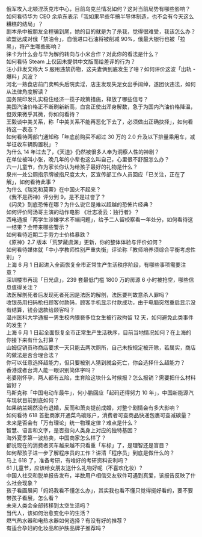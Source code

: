 俄军攻入北顿涅茨克市中心，目前乌克兰情况如何？这对当前局势有哪些影响？  
如何看待华为 CEO 余承东表示「我如果早些年搞半导体制造，也不会有今天这么糟糕的结局」？  
剧本杀中被朋友全程骗到尾，她的目的就是为了杀我，觉得很难受，我该怎么办？  
欧盟达成对俄「禁油令」，自俄进口石油将被削减 90%，俄最大银行也被「拉黑」，将产生哪些影响？  
徕卡为什么会与华为解约转向与小米合作？对此你的看法是什么？  
如何看待 Steam 上仅因未提供中文版而给差评的行为？  
汪小菲发文称大 S 服用违禁药物，这夫妻俩到底发生了啥？如何评价这波「出轨 - 爆料」风波？  
河北一熟食店前门卖鸭头后院卖淫，店主发现失足女出手阔绰，遂团伙违法，如何从法律角度解读？  
国务院印发扎实稳住经济一揽子政策措施，释放了哪些信号？  
美国汽油价格正不断刷新新高，白宫正使出浑身解数，急于为国内汽油价格降温，但效果微乎其微，你如何看待？  
王毅谈中美关系，称「中美关系不能再恶化下去了，必须做出正确抉择」，如何看待这一表态？  
如何看待两部门通知称「年底前购买不超过 30 万的 2.0 升及以下排量乘用车，减半征收车辆购置税」？  
为什么 14 年过去了，《天道》仍然被很多人奉为洞察人性的神剧？  
在单位被叫小张，晚几年的小辈也这么叫自己，心里很不舒服怎么办？  
六一儿童节，作为家长你认为给孩子最好的礼物是什么？  
泉州一处公厕指示牌被指尺度太大，区宣传部工作人员回应「已关注，正在了解」，如何看待此事？  
为什么《瑞克和莫蒂》在中国火不起来？  
《我不是药神》评分到 9，是不是过誉了？  
《闪灵》到底恐怖在哪？为什么说它是难以超越的恐怖片经典？  
如何评价阿汤哥主演的动作电影 《壮志凌云：独行者》？  
西电通报「两学生涉嫌学术不端问题」，给予二人留校察看一年处分，如何看待这一结果？会带来哪些警示？  
如何看待近期二手劳力士价格暴跌？  
《原神》2.7 版本「荒梦藏虞渊」更新，你的整体体验与评价如何？  
如何看待媒体就「中小学教师性别严重失衡」评论称「教师培养须综合平衡考虑性别」？  
上海 6 月 1 日起进入全面恢复全市正常生产生活秩序阶段，有哪些事项需要注意？  
深圳楼市再现「日光盘」，239 套最低门槛 1800 万的房源 6 小时被抢空，哪些信息值得关注？  
法医解剖死者后发现死者死因是法医的解剖，法医要判故意杀人罪吗？  
收银员用扫码枪扫顾客付款码，顾客手机显示付款成功，由于电脑突然重启显示没有结算，钱会退款给顾客吗？  
温州医科大学通报一男生校内猥亵多位女生被行政拘留 12 天，如何避免此类事件的发生？  
上海 6 月 1 日起全面恢复全市正常生产生活秩序，目前当地情况如何？在上海的你接下来有什么打算？  
山姆促销员称商店要求一天只能去两次厕所，自己未按规定被开除，若属实，商店的做法是否合理合法？  
你可以任意选择超能力，但只要被别人猜到就会死亡，你会选择什么超能力？  
香港或者台湾人能一眼识别简体字吗？  
老婆刚怀孕，两人都有五险，生育险这块什么时候报？怎么报销？需要把什么材料留好？  
马斯克称「中国电动车最牛」，何小鹏回应「起码还得努力 10 年」，中国新能源汽车现状目前到底如何？  
如果纳兰嫣然没有退婚，反而和萧炎提前成婚，对整个剧情会有多大影响？  
如何看待 618 首批商家开通菜鸟碳账户，消费者可查商品快递包裹可查减碳量？  
未来是否会有「万有理论」统一物理定律？难点是什么？  
智慧、语言和文字，是否指向人类身上对应的独特基因？  
海外夏季第一波热卖，中国商家怎么样了？  
都说现在的消费者买车越来越不只看重「车标」了，是理智还是盲目？  
如何帮孩子进一步了解程序员的工作？讲清「程序员」到底是做什么的？  
马上 618 了，准备考研，有啥好的考研资料安利吗？  
61 儿童节，应该给女朋友送什么礼物好呢（不喜欢化妆）?  
中国人社交和脱单报告发布，半数用户相信交友软件可遇到真爱，该报告反映了什么社会现象？  
孩子看画展问「妈妈我看不懂怎么办」，其实我也看不懂只觉得挺好看的，要不要带孩子看展，怎么看？  
未来人类会全部转移到太空生活吗？  
当代人，该如何治愈变化中的生活？  
燃气热水器和电热水器如何选择？有没有好的推荐？  
有适合孕妇的化妆品和护肤品牌子推荐吗？  
